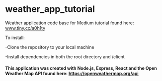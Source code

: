 # weather_app_tutorial
Weather application code base for Medium tutorial found here: 
www.tiny.cc/a0h1ty


To install:

-Clone the repository to your local machine

-Install dependencies in both the root directory and /client 



#### This application was created with Node.js, Express, React and the Open Weather Map API found here: https://openweathermap.org/api
